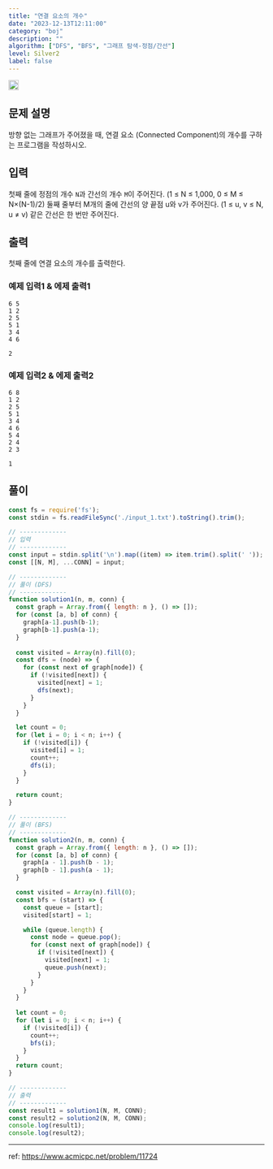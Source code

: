 ```yaml
---
title: "연결 요소의 개수"
date: "2023-12-13T12:11:00"
category: "boj"
description: ""
algorithm: ["DFS", "BFS", "그래프 탐색-정점/간선"]
level: Silver2
label: false
---
```


<img src="https://d2gd6pc034wcta.cloudfront.net/tier/9.svg" style="width: 20px" />

## 문제 설명

방향 없는 그래프가 주어졌을 때, 연결 요소 (Connected Component)의 개수를 구하는 프로그램을 작성하시오.

## 입력

첫째 줄에 정점의 개수 `N`과 간선의 개수 `M`이 주어진다. (1 ≤ N ≤ 1,000, 0 ≤ M ≤ N×(N-1)/2) 둘째 줄부터 M개의 줄에 간선의 양 끝점 u와 v가 주어진다. (1 ≤ u, v ≤ N, u ≠ v) 같은 간선은 한 번만 주어진다.

## 출력

첫째 줄에 연결 요소의 개수를 출력한다.

### 예제 입력1 & 에제 출력1

```text
6 5
1 2
2 5
5 1
3 4
4 6

```

```text
2

```

### 예제 입력2 & 에제 출력2

```text
6 8
1 2
2 5
5 1
3 4
4 6
5 4
2 4
2 3

```

```text
1

```

## 풀이

~~~javascript
const fs = require('fs');
const stdin = fs.readFileSync('./input_1.txt').toString().trim();

// -------------
// 입력
// -------------
const input = stdin.split('\n').map((item) => item.trim().split(' '));
const [[N, M], ...CONN] = input;

// -------------
// 풀이 (DFS)
// -------------
function solution1(n, m, conn) {
  const graph = Array.from({ length: n }, () => []);
  for (const [a, b] of conn) {
    graph[a-1].push(b-1);
    graph[b-1].push(a-1);
  }
  
  const visited = Array(n).fill(0);
  const dfs = (node) => {
    for (const next of graph[node]) {
      if (!visited[next]) {
        visited[next] = 1;
        dfs(next);
      }
    }
  }

  let count = 0;
  for (let i = 0; i < n; i++) {
    if (!visited[i]) {
      visited[i] = 1;
      count++;
      dfs(i);
    }
  }

  return count;
}

// -------------
// 풀이 (BFS)
// -------------
function solution2(n, m, conn) {
  const graph = Array.from({ length: n }, () => []);
  for (const [a, b] of conn) {
    graph[a - 1].push(b - 1);
    graph[b - 1].push(a - 1);
  }

  const visited = Array(n).fill(0);
  const bfs = (start) => {
    const queue = [start];
    visited[start] = 1;

    while (queue.length) {
      const node = queue.pop();
      for (const next of graph[node]) {
        if (!visited[next]) {
          visited[next] = 1;
          queue.push(next);
        }
      }
    }
  }
  
  let count = 0;
  for (let i = 0; i < n; i++) {
    if (!visited[i]) {
      count++;
      bfs(i);
    }
  }
  return count;
}

// -------------
// 출력
// -------------
const result1 = solution1(N, M, CONN);
const result2 = solution2(N, M, CONN);
console.log(result1);
console.log(result2);
~~~

---

ref: https://www.acmicpc.net/problem/11724